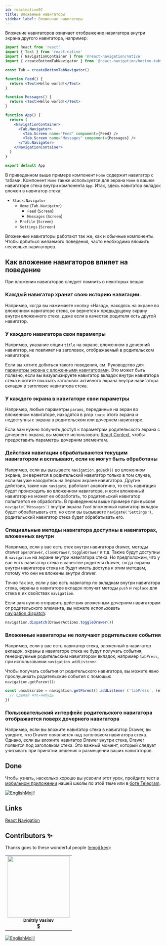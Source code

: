 ```yaml
---
id: reactnative07
title: Вложенные навигаторы
sidebar_label: Вложенные навигаторы
---
```


Вложение навигаторов означает отображение навигатора внутри экрана другого навигатора, например:

```jsx
import React from 'react'
import { Text } from 'react-native'
import { NavigationContainer } from '@react-navigation/native'
import { createBottomTabNavigator } from '@react-navigation/bottom-tabs'

const Tab = createBottomTabNavigator()

function Feed() {
  return <Text>Hello world!</Text>
}

function Messages() {
  return <Text>Hello world!</Text>
}

function App() {
  return (
    <NavigationContainer>
      <Tab.Navigator>
        <Tab.Screen name="Feed" component={Feed} />
        <Tab.Screen name="Messages" component={Messages} />
      </Tab.Navigator>
    </NavigationContainer>
  )
}

export default App
```

В приведенном выше примере компонент `Home` содержит навигатор с табами. Компонент `Home` также используется для экрана `Home` в вашем навигаторе стека внутри компонента `App`. Итак, здесь навигатор вкладок вложен в навигатор стека:

- `Stack.Navigator`
  - `Home` (`Tab.Navigator`)
    - `Feed` (`Screen`)
    - `Messages` (`Screen`)
  - `Profile` (`Screen`)
  - `Settings` (`Screen`)

Вложенные навигаторы работают так же, как и обычные компоненты. Чтобы добиться желаемого поведения, часто необходимо вложить несколько навигаторов.

## Как вложение навигаторов влияет на поведение

При вложении навигаторов следует помнить о некоторых вещах:

### Каждый навигатор хранит свою историю навигации.

Например, когда вы нажимаете кнопку «Назад», находясь на экране во вложенном навигаторе стека, он вернется к предыдущему экрану внутри вложенного стека, даже если в качестве родителя есть другой навигатор.

### У каждого навигатора свои параметры

Например, указание опции `title` на экране, вложенном в дочерний навигатор, не повлияет на заголовок, отображаемый в родительском навигаторе.

Если вы хотите добиться такого поведения, см. Руководство для [параметры экрана с вложенными навигаторами](https://reactnavigation.org/docs/6.x/screen-options-resolution#setting-parent-screen-options-based-on-child-navigators-state). Это может быть полезно, если вы визуализируете навигатор вкладок внутри навигатора стека и хотите показать заголовок активного экрана внутри навигатора вкладок в заголовке навигатора стека.

### У каждого экрана в навигаторе свои параметры

Например, любые параметры `params`, переданные на экран во вложенном навигаторе, находятся в prop `route` этого экрана и недоступны с экрана в родительском или дочернем навигаторе.

Если вам нужно получить доступ к параметрам родительского экрана с дочернего экрана, вы можете использовать [React Context](https://reactjs.org/docs/context.html), чтобы предоставить параметры дочерним элементам.


### Действия навигации обрабатываются текущим навигатором и всплывают, если не могут быть обработаны

Например, если вы вызываете `navigation.goBack()` во вложенном экране, он вернется в родительский навигатор только в том случае, если вы уже находитесь на первом экране навигатора. Другие действия, такие как `navigate`, работают аналогично, то есть навигация будет происходить во вложенном навигаторе, и если вложенный навигатор не может ее обработать, то родительский навигатор попытается ее обработать. В приведенном выше примере при вызове `navigate('Messages')` внутри экрана `Feed` вложенный навигатор вкладок будет обрабатывать его, но если вы вызываете `navigate('Settings')`, родительский навигатор стека будет обрабатывать его. 

### Специальные методы навигатора доступны в навигаторах, вложенных внутри

Например, если у вас есть стек внутри навигатора drawer, методы drawer `openDrawer`, `closeDrawer`, `toggleDrawer` и т.д. Также будут доступны в `navigation` на экране внутри навигатора стека. Но предположим, что у вас есть навигатор стека в качестве родителя drawer, тогда экраны внутри навигатора стека не будут иметь доступа к этим методам, потому что они не вложены внутри drawer.

Точно так же, если у вас есть навигатор по вкладкам внутри навигатора стека, экраны в навигаторе вкладок получат методы `push` и `replace` для стека в их свойствах `navigation`.

Если вам нужно отправить действия вложенным дочерним навигаторам от родительского элемента, вы можете использовать [navigation.dispatch](https://reactnavigation.org/docs/6.x/navigation-prop#dispatch):

```jsx
navigation.dispatch(DrawerActions.toggleDrawer())
```

### Вложенные навигаторы не получают родительские события

Например, если у вас есть навигатор стека, вложенный в навигатор вкладок, экраны в навигаторе стека не будут получать события, генерируемые родительским навигатором вкладок, например `tabPress`, при использовании `navigation.addListener`.

Чтобы получать события от родительского навигатора, вы можете явно прослушивать родительские события с помощью `navigation.getParent()`:

```jsx
const unsubscribe = navigation.getParent().addListener ('tabPress', (e) => {
  // Сделай что-нибудь
})
```

### Пользовательский интерфейс родительского навигатора отображается поверх дочернего навигатора

Например, если вы вложите навигатор стека в навигатор Drawer, вы увидите, что Drawer появляется над заголовком навигатора стека. Однако, если вы вложите навигатор Drawer внутри стека, Drawer появится под заголовком стека. Это важный момент, который следует учитывать при принятии решения о размещении ваших навигаторов.


## Done 

Чтобы узнать, насколько хорошо вы усвоили этот урок, пройдите тест в [мобильном приложении](http://onelink.to/njhc95) нашей школы по этой теме или в [боте Telegram](https://t.me/javascriptcamp_bot).

[![EnglishMoji!](/img/logo/englishmoji.png)](https://apps.apple.com/kz/app/englishmoji/id6450254885)

## Links

[React Navigation](https://reactnavigation.org/docs/6.x/nesting-navigators)

## Contributors ✨

Thanks goes to these wonderful people ([emoji key](https://allcontributors.org/docs/en/emoji-key)):

<table>
  <tr>
    <td align="center"><a href="https://fullstackserverless.github.io/"><img src="https://avatars0.githubusercontent.com/u/6774813?v=4?s=200" width="200px;" alt=""/><br /><sub><b>Dmitriy Vasilev</b></sub></a><br /> <a href="https://github.com/gHashTag/react-native-village/commits?author=gHashTag" title="Documentation">  💲</a></td>
  </tr>
</table>

[![EnglishMoji!](/img/logo/englishmoji.png)](https://apps.apple.com/kz/app/englishmoji/id6450254885)
